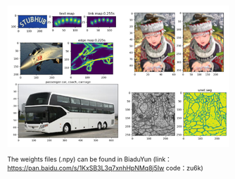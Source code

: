 ![demo](demos.png)

The weights files (.npy) can be found in BiaduYun (link：https://pan.baidu.com/s/1KxSB3L3q7xnhHpNMq8j5Iw 
code：zu6k)

